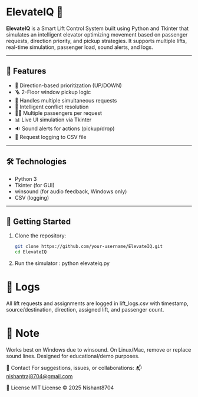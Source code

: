# ElevateIQ 🚀

**ElevateIQ** is a Smart Lift Control System built using Python and Tkinter that simulates an intelligent elevator optimizing movement based on passenger requests, direction priority, and pickup strategies. It supports multiple lifts, real-time simulation, passenger load, sound alerts, and logs.

---

## 🧠 Features

- 🚦 Direction-based prioritization (UP/DOWN)
- 🪜 2-Floor window pickup logic
- 📶 Handles multiple simultaneous requests
- 🔄 Intelligent conflict resolution
- 🧍‍♂️ Multiple passengers per request
- 📊 Live UI simulation via Tkinter
- 🔉 Sound alerts for actions (pickup/drop)
- 📁 Request logging to CSV file

---

## 🛠️ Technologies

- Python 3
- Tkinter (for GUI)
- winsound (for audio feedback, Windows only)
- CSV (logging)

---

## 🚀 Getting Started

1. Clone the repository:
   ```bash
   git clone https://github.com/your-username/ElevateIQ.git
   cd ElevateIQ

2. Run the simulator :
       python elevateiq.py

# 📝 Logs
All lift requests and assignments are logged in lift_logs.csv with timestamp, source/destination, direction, assigned lift, and passenger count.


# 📌 Note
  Works best on Windows due to winsound. On Linux/Mac, remove or replace sound lines.
  Designed for educational/demo purposes.


📧 Contact
For suggestions, issues, or collaborations:
📬 nishantraj8704@gmail.com

📄 License
  MIT License © 2025 Nishant8704                            
